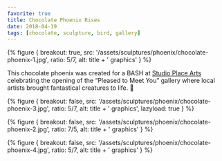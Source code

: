 ```yaml
---
favorite: true
title: Chocolate Phoenix Rises
date: 2018-04-19
tags: [chocolate, sculpture, bird, gallery]
---
```


{% figure {
        breakout: true,
        src: '/assets/sculptures/phoenix/chocolate-phoenix-1.jpg',
        ratio: 5/7,
        alt: title + ' graphics'
} %}

This chocolate phoenix was created for a BASH at [Studio Place Arts](https://www.facebook.com/StudioPlaceArts/?fref=mentions) celebrating the opening of the “Pleased to Meet You” gallery where local artists brought fantastical creatures to life. 🍫

{% figure {
        breakout: false,
        src: '/assets/sculptures/phoenix/chocolate-phoenix-3.jpg',
        ratio: 5/7,
        alt: title + ' graphics',
        lazyload: true
} %}

{% figure {
        breakout: false,
        src: '/assets/sculptures/phoenix/chocolate-phoenix-2.jpg',
        ratio: 7/5,
        alt: title + ' graphics'
} %}

{% figure {
        breakout: false,
        src: '/assets/sculptures/phoenix/chocolate-phoenix-4.jpg',
        ratio: 5/7,
        alt: title + ' graphics'
} %}